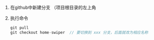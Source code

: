 1. 在github中新建分支  （项目根目录的左上角

2. 执行命令

   ```js
   git pull
   git checkout home-swiper  // 要切换到 xxx 分支，后面就改为相应名称
   ```

   